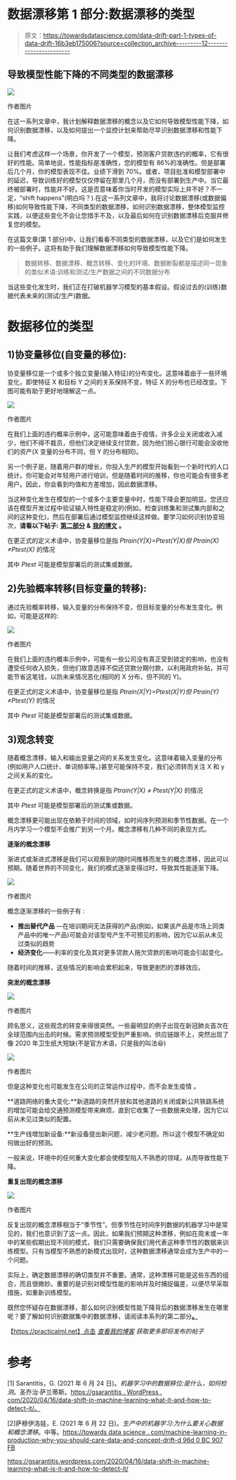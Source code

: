# 数据漂移第 1 部分:数据漂移的类型

> 原文：<https://towardsdatascience.com/data-drift-part-1-types-of-data-drift-16b3eb175006?source=collection_archive---------12----------------------->

## 导致模型性能下降的不同类型的数据漂移

![](img/553cedbae91086bb0e4d7a340371c81b.png)

作者图片

在这一系列文章中，我计划解释数据漂移的概念以及它如何导致模型性能下降，如何识别数据漂移，以及如何提出一个监控计划来帮助尽早识别数据漂移和性能下降。

让我们考虑这样一个场景，你开发了一个模型，预测客户贷款违约的概率，它有很好的性能。简单地说，性能指标是准确性，您的模型有 86%的准确性。但是部署后几个月，你的模型表现不佳。业绩下滑到 70%。或者，项目批准和模型部署中的延迟，导致训练好的模型仅仅停留在那里几个月，而没有部署到生产中。当它最终被部署时，性能并不好。这是否意味着你当时开发的模型实际上并不好？不一定，“shift happens”(明白吗？).在这一系列文章中，我将讨论数据漂移(或数据偏移)如何导致性能下降，不同类型的数据漂移，如何识别数据漂移，整体模型监控实践，以便这些变化不会让您措手不及，以及最后如何在识别数据漂移后克服并修复您的模型。

在这篇文章(第 1 部分)中，让我们看看不同类型的数据漂移，以及它们是如何发生的一些例子。这将有助于我们理解数据漂移如何导致模型性能下降。

> 数据转移、数据漂移、概念转移、变化的环境、数据断裂都是描述同一现象的类似术语:训练和测试/生产数据之间的不同数据分布

当这些变化发生时，我们正在打破机器学习模型的基本假设。假设过去的(训练)数据代表未来的(测试/生产)数据。

# 数据移位的类型

## 1)协变量移位(自变量的移位):

协变量移位是一个或多个独立变量(输入特征)的分布变化。这意味着由于一些环境变化，即使特征 X 和目标 Y 之间的关系保持不变，特征 X 的分布也已经改变。下图可能有助于更好地理解这一点。

![](img/922b5364c54c2ae31e33cf7ed099aa11.png)

作者图片

在我们上面的违约概率示例中，这可能意味着由于疫情，许多企业关闭或收入减少，他们不得不裁员，但他们决定继续支付贷款，因为他们担心银行可能会没收他们的资产(X 变量的分布不同，但 Y 的分布相同)。

另一个例子是，随着用户群的增长，你投入生产的模型开始看到一个新时代的人口统计。你可能会对年轻用户进行培训，但是随着时间的推移，你也可能会有很多老用户。因此，你会看到均值和方差增加，因此数据漂移。

当这种变化发生在模型的一个或多个主要变量中时，性能下降会更加明显。您还应该在模型开发过程中验证输入特性是稳定的(例如，检查训练集和测试集内部和之间的这种变化)，然后在部署后通过模型监控继续这样做。要学习如何识别协变班次，**请看以下帖子:** [**第二部分**](https://medium.com/@numal.jayawardena/data-drift-part-2-how-to-detect-data-drift-1f8bfa1a893e) **&** [**我的博文**](https://practicalml.net/Data-Drift-Code-Examples/) **。**

在更正式的定义术语中，协变量移位是指 *Ptrain(Y|X)=Ptest(Y|X)但 Ptrain(X) ≠Ptest(X)* 的情况

其中 *Ptest* 可能是模型部署后的测试集或数据。

## 2)先验概率转移(目标变量的转移):

通过先验概率转移，输入变量的分布保持不变，但目标变量的分布发生变化。例如，可能是这样的:

![](img/4112bf8d1dc9d2715f5bcab95ade56e5.png)

作者图片

在我们上面的违约概率示例中，可能有一些公司没有真正受到锁定的影响，也没有遭受任何收入损失，但他们故意选择不偿还贷款分期付款，以利用政府补贴，并可能节省这笔钱，以防未来情况恶化(相同的 X 分布，但不同的 Y)。

在更正式的定义术语中，协变量移位是指 *Ptrain(X|Y)=Ptest(X|Y)但 Ptrain(Y) ≠Ptest(Y)* 的情况

其中 *Ptest* 可能是模型部署后的测试集或数据。

## 3)观念转变

随着概念漂移，输入和输出变量之间的关系发生变化。这意味着输入变量的分布(例如用户人口统计、单词频率等。)甚至可能保持不变，我们必须转而关注 X 和 y 之间关系的变化。

在更正式的定义术语中，概念转换是指 *Ptrain(Y|X) ≠ Ptest(Y|X)* 的情况

其中 *Ptest* 可能是模型部署后的测试集或数据。

概念漂移更可能出现在依赖于时间的领域，如时间序列预测和季节性数据。在一个月内学习一个模型不会推广到另一个月。概念漂移有几种不同的表现方式。

**逐渐的概念漂移**

渐进式或渐进式漂移是我们可以观察到的随时间推移而发生的概念漂移，因此可以预期。随着世界的不同变化，我们的模式逐渐变得过时，导致其性能逐渐下降。

![](img/2b1975040335f74cb26bd940d898bcca.png)

作者图片

概念逐渐漂移的一些例子有 </machine-learning-in-production-why-you-should-care-about-data-and-concept-drift-d96d0bc907fb> :

*   **推出替代产品** —在培训期间无法获得的产品(例如，如果该产品是市场上同类产品中的唯一产品)可能会对该型号产生不可预见的影响，因为它以前从未见过类似的趋势
*   **经济变化**——利率的变化及其对更多贷款人拖欠贷款的影响可能会引起变化。

随着时间的推移，这些情况的影响会累积起来，导致更剧烈的漂移效应。

**突发的概念漂移**

![](img/cd187fe02863e635fa25625eea93e581.png)

作者图片

顾名思义，这些观念的转变来得很突然。一些最明显的例子出现在新冠肺炎首次在全球范围内出击的时候。需求预测模型受到严重影响，供应链跟不上，突然出现了像 2020 年卫生纸大短缺(不是官方术语，只是我的叫法😆)

![](img/45af46c9f20a25a71ee2084f8db317f4.png)

作者图片

但是这种变化也可能发生在公司的正常运作过程中，而不会发生疫情 </machine-learning-in-production-why-you-should-care-about-data-and-concept-drift-d96d0bc907fb> 。

**道路网络的重大变化:**新道路的突然开放和其他道路的关闭或新公共铁路系统的增加可能会给交通预测模型带来麻烦，直到它收集了一些数据来处理，因为它以前从未见过类似的配置。

**生产线增加新设备:**新设备提出新问题，减少老问题。所以这个模型不确定如何做出好的预测。

一般来说，环境中的任何重大变化都会使模型陷入不熟悉的领域，从而导致性能下降。

**重复出现的概念漂移**

![](img/9f2447ba270a42b5c3f6f0e59b1c242b.png)

作者图片

反复出现的概念漂移相当于“季节性”。但季节性在时间序列数据的机器学习中是常见的，我们也意识到了这一点。因此，如果我们预期这种漂移，例如在周末或一年中的某些假期出现不同的模式，我们只需要确保我们用代表这种季节性的数据来训练模型。只有当模型不熟悉的新模式出现时，这种数据漂移通常会成为生产中的一个问题。

实际上，确定数据漂移的确切类型并不重要。通常，这种漂移可能是这些东西的组合，而且很微妙。重要的是识别对模型性能的影响并及时捕捉偏差，以便尽早采取措施，如重新训练模型。

既然您怀疑存在数据漂移，那么如何识别模型性能下降背后的数据漂移发生在哪里呢？要了解如何识别数据集中的数据漂移，请阅读本系列的第二部分[**。**](https://medium.com/@numal.jayawardena/data-drift-part-2-how-to-detect-data-drift-1f8bfa1a893e)

【https://practicalml.net】点击 [*查看我的博客*](https://practicalml.net) *获取更多即将发布的帖子*

# 参考

[1] Sarantitis，G. (2021 年 6 月 24 日)。*机器学习中的数据移位:是什么，如何检测*。圣乔治·萨兰蒂斯。[https://gsarantitis . WordPress . com/2020/04/16/data-shift-in-machine-learning-what-it-and-how-to-detect-it/。](https://gsarantitis.wordpress.com/2020/04/16/data-shift-in-machine-learning-what-is-it-and-how-to-detect-it/.)

[2]萨穆伊洛娃，E. (2021 年 6 月 22 日)。*生产中的机器学习:为什么要关心数据和概念漂移*。中等。[https://towards data science . com/machine-learning-in-production-why-you-should-care-data-and-concept-drift-d 96d 0 BC 907 FB](/machine-learning-in-production-why-you-should-care-about-data-and-concept-drift-d96d0bc907fb)

<https://gsarantitis.wordpress.com/2020/04/16/data-shift-in-machine-learning-what-is-it-and-how-to-detect-it/>  </machine-learning-in-production-why-you-should-care-about-data-and-concept-drift-d96d0bc907fb> 